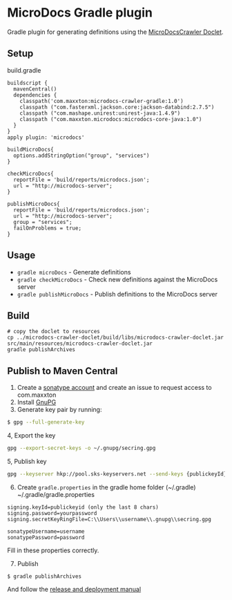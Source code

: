 # MicroDocs Gradle plugin
Gradle plugin for generating definitions using the [MicroDocsCrawler Doclet](../microdocs-crawler-doclet).

## Setup

build.gradle
```
buildscript {
  mavenCentral()
  dependencies {
    classpath('com.maxxton:microdocs-crawler-gradle:1.0')
    classpath ("com.fasterxml.jackson.core:jackson-databind:2.7.5")
    classpath ("com.mashape.unirest:unirest-java:1.4.9")
    classpath ("com.maxxton.microdocs:microdocs-core-java:1.0")
  }
}
apply plugin: 'microdocs'

buildMicroDocs{
  options.addStringOption("group", "services")
}

checkMicroDocs{
  reportFile = 'build/reports/microdocs.json';
  url = "http://microdocs-server";
}

publishMicroDocs{
  reportFile = 'build/reports/microdocs.json';
  url = "http://microdocs-server";
  group = "services";
  failOnProblems = true;
}
```

## Usage
* ```gradle microDocs``` - Generate definitions
* ```gradle checkMicroDocs``` - Check new definitions against the MicroDocs server 
* ```gradle publishMicroDocs``` - Publish definitions to the MicroDocs server 

## Build
```
# copy the doclet to resources
cp ../microdocs-crawler-doclet/build/libs/microdocs-crawler-doclet.jar src/main/resources/microdocs-crawler-doclet.jar
gradle publishArchives
```

## Publish to Maven Central
1. Create a [sonatype account](https://issues.sonatype.org/secure/Signup!default.jspa) and create an issue to request access to com.maxxton
2. Install [GnuPG](https://www.gnupg.org/download/)
3. Generate key pair by running:
```bash
$ gpg --full-generate-key
```
4, Export the key
```bash
gpg --export-secret-keys -o ~/.gnupg/secring.gpg
```
5, Publish key
```bash
gpg --keyserver hkp://pool.sks-keyservers.net --send-keys {publickeyId}
```
6. Create ```gradle.properties``` in the gradle home folder (~/.gradle)
~/.gradle/gradle.properties
```
signing.keyId=publickeyid (only the last 8 chars)
signing.password=yourpassword
signing.secretKeyRingFile=C:\\Users\\username\\.gnupg\\secring.gpg

sonatypeUsername=username
sonatypePassword=password
```
Fill in these properties correctly.

7. Publish
```
$ gradle publishArchives
```

And follow the [release and deployment manual](http://central.sonatype.org/pages/releasing-the-deployment.html)
